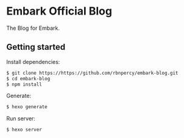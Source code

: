 # Embark Official Blog

The Blog for Embark.

## Getting started

Install dependencies:

``` bash
$ git clone https://https://github.com/rbnpercy/embark-blog.git
$ cd embark-blog
$ npm install
```

Generate:

``` bash
$ hexo generate
```

Run server:

``` bash
$ hexo server
```
